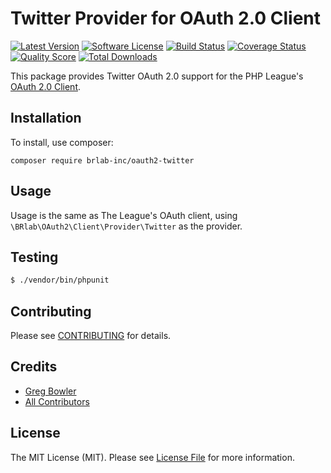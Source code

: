 # Twitter Provider for OAuth 2.0 Client
[![Latest Version](https://img.shields.io/github/release/thephpleague/oauth2-twitter.svg?style=flat-square)](https://github.com/thephpleague/oauth2-twitter/releases)
[![Software License](https://img.shields.io/badge/license-MIT-brightgreen.svg?style=flat-square)](LICENSE.md)
[![Build Status](https://img.shields.io/travis/thephpleague/oauth2-twitter/master.svg?style=flat-square)](https://travis-ci.org/thephpleague/oauth2-twitter)
[![Coverage Status](https://img.shields.io/scrutinizer/coverage/g/thephpleague/oauth2-twitter.svg?style=flat-square)](https://scrutinizer-ci.com/g/thephpleague/oauth2-twitter/code-structure)
[![Quality Score](https://img.shields.io/scrutinizer/g/thephpleague/oauth2-twitter.svg?style=flat-square)](https://scrutinizer-ci.com/g/thephpleague/oauth2-twitter)
[![Total Downloads](https://img.shields.io/packagist/dt/league/oauth2-twitter.svg?style=flat-square)](https://packagist.org/packages/league/oauth2-twitter)

This package provides Twitter OAuth 2.0 support for the PHP League's [OAuth 2.0 Client](https://github.com/thephpleague/oauth2-client).

## Installation

To install, use composer:

```
composer require brlab-inc/oauth2-twitter
```

## Usage

Usage is the same as The League's OAuth client, using `\BRlab\OAuth2\Client\Provider\Twitter` as the provider.

<!--

    ### Authorization Code Flow

    ```php
    $provider = new League\OAuth2\Client\Provider\Twitter([
        'clientId'          => '{twitter-client-id}',
        'clientSecret'      => '{twitter-client-secret}',
        'redirectUri'       => 'https://example.com/callback-url',
    ]);

    if (!isset($_GET['code'])) {

        // If we don't have an authorization code then get one
        $authUrl = $provider->getAuthorizationUrl();
        $_SESSION['oauth2state'] = $provider->getState();
        header('Location: '.$authUrl);
        exit;

    // Check given state against previously stored one to mitigate CSRF attack
    } elseif (empty($_GET['state']) || ($_GET['state'] !== $_SESSION['oauth2state'])) {

        unset($_SESSION['oauth2state']);
        exit('Invalid state');

    } else {

        // Try to get an access token (using the authorization code grant)
        $token = $provider->getAccessToken('authorization_code', [
            'code' => $_GET['code']
        ]);

        // Optional: Now you have a token you can look up a users profile data
        try {

            // We got an access token, let's now get the user's details
            $user = $provider->getResourceOwner($token);

            // Use these details to create a new profile
            printf('Hello %s!', $user->getNickname());

        } catch (Exception $e) {

            // Failed to get user details
            exit('Oh dear...');
        }

        // Use this to interact with an API on the users behalf
        echo $token->getToken();
    }
    ```

    ### Managing Scopes

    When creating your Github authorization URL, you can specify the state and scopes your application may authorize.

    ```php
    $options = [
        'state' => 'OPTIONAL_CUSTOM_CONFIGURED_STATE',
        'scope' => ['user','user:email','repo'] // array or string
    ];

    $authorizationUrl = $provider->getAuthorizationUrl($options);
    ```
    If neither are defined, the provider will utilize internal defaults.

    At the time of authoring this documentation, the [following scopes are available](https://developer.github.com/v3/oauth/#scopes).

    - user
    - user:email
    - user:follow
    - public_repo
    - repo
    - repo_deployment
    - repo:status
    - delete_repo
    - notifications
    - gist
    - read:repo_hook
    - write:repo_hook
    - admin:repo_hook
    - admin:org_hook
    - read:org
    - write:org
    - admin:org
    - read:public_key
    - write:public_key
    - admin:public_key

-->

## Testing

``` bash
$ ./vendor/bin/phpunit
```

## Contributing

Please see [CONTRIBUTING](https://github.com/thephpleague/oauth2-twitter/blob/master/CONTRIBUTING.md) for details.


## Credits

- [Greg Bowler](https://github.com/g105b)
- [All Contributors](https://github.com/thephpleague/oauth2-twitter/contributors)


## License

The MIT License (MIT). Please see [License File](https://github.com/thephpleague/oauth2-twitter/blob/master/LICENSE) for more information.
